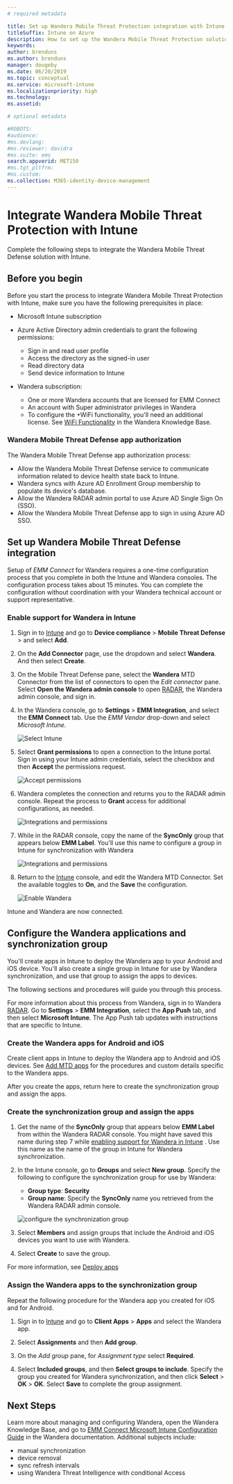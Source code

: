 ```yaml
---
# required metadata

title: Set up Wandera Mobile Threat Protection integration with Intune
titleSuffix: Intune on Azure
description: How to set up the Wandera Mobile Threat Protection solution with Microsoft Intune to control mobile device access to your corporate resources.
keywords:
author: brenduns
ms.author: brenduns
manager: dougeby
ms.date: 06/20/2019
ms.topic: conceptual
ms.service: microsoft-intune
ms.localizationpriority: high
ms.technology:
ms.assetid:  

# optional metadata

#ROBOTS:
#audience:
#ms.devlang:
#ms.reviewer: davidra
#ms.suite: ems
search.appverid: MET150
#ms.tgt_pltfrm:
#ms.custom:
ms.collection: M365-identity-device-management
---  
```


# Integrate Wandera Mobile Threat Protection with Intune  

Complete the following steps to integrate the Wandera Mobile Threat Defense solution with Intune.  

## Before you begin  

Before you start the process to integrate Wandera Mobile Threat Protection with Intune, make sure you have the following prerequisites in place:
- Microsoft Intune subscription  
- Azure Active Directory admin credentials to grant the following permissions:  
  - Sign in and read user profile  
  - Access the directory as the signed-in user  
  - Read directory data  
  - Send device information to Intune  

- Wandera subscription:
  - One or more Wandera accounts that are licensed for EMM Connect 
  - An account with Super administrator privileges in Wandera
  - To configure the +WiFi functionality, you'll need an additional license.  See [WiFi Functionality](https://wandera.force.com/Customer/s/article/ka1b0000000g5T7AAI?r=21&ui-comm-runtime-components-aura-components-siteforce-qb.Quarterback.validateRoute=1&ui-communities-components-aura-components-forceCommunity-controller.Headline.getInitData=1&ui-communities-components-aura-components-forceCommunity-seoAssistant.SeoAssistant.getSeoData=1&ui-force-components-controllers-recordGlobalValueProvider.RecordGvp.getRecord=1&ui-self-service-components-controller.ArticleTopicList.getTopics=1&ui-self-service-components-controller.ArticleView.getArticleHeaderDetail=1) in the Wandera Knowledge Base.



### Wandera Mobile Threat Defense app authorization  

The Wandera Mobile Threat Defense app authorization process:  
- Allow the Wandera Mobile Threat Defense service to communicate information related to device health state back to Intune.  
- Wandera syncs with Azure AD Enrollment Group membership to populate its device's database.  
- Allow the Wandera RADAR admin portal to use Azure AD Single Sign On (SSO).  
- Allow the Wandera Mobile Threat Defense app to sign in using Azure AD SSO.  


## Set up Wandera Mobile Threat Defense integration  
Setup of *EMM Connect* for Wandera requires a one-time configuration process that you complete in both the Intune and Wandera consoles. The configuration process takes about 15 minutes. You can complete the configuration without coordination with your Wandera technical account or support representative.  

### Enable support for Wandera in Intune
1. Sign in to [Intune](https://go.microsoft.com/fwlink/?linkid=2090973) and go to **Device compliance** > **Mobile Threat Defense** > and select **Add**.

2. On the **Add Connector** page, use the dropdown and select **Wandera**. And then select **Create**.  

3. On the Mobile Threat Defense pane, select the **Wandera** MTD Connector from the list of connectors to open the *Edit connector* pane. Select **Open the Wandera admin console** to open [RADAR](https://radar.wandera.com/login), the Wandera admin console, and sign in. 

4. In the Wandera console, go to **Settings** > **EMM Integration**, and select the **EMM Connect** tab. Use the *EMM Vendor* drop-down and select *Microsoft Intune*.

   ![Select Intune](media/wandera-mtd-connector-integration/set-up-intune-in-radar.png)

5. Select **Grant permissions** to open a connection to the Intune portal. Sign in using your Intune admin credentials, select the checkbox and then **Accept** the permissions request.  

   ![Accept permissions](media/wandera-mtd-connector-integration/permissions.png) 

6. Wandera completes the connection and returns you to the RADAR admin console. Repeat the process to **Grant** access for additional configurations, as needed.  

   ![Integrations and permissions](media/wandera-mtd-connector-integration/integrations-and-permissions.png) 

7. While in the RADAR console, copy the name of the **SyncOnly** group that appears below **EMM Label**. You'll use this name to configure a group in Intune for synchronization with Wandera

   ![Integrations and permissions](media/wandera-mtd-connector-integration/sync-group-name.png) 

8. Return to the [Intune](https://go.microsoft.com/fwlink/?linkid=2090973) console, and edit the Wandera MTD Connector. Set the available toggles to **On**, and the **Save** the configuration.  

   ![Enable Wandera](media/wandera-mtd-connector-integration/enable-wandera.png) 

Intune and Wandera are now connected.  

## Configure the Wandera applications and synchronization group  
You'll create apps in Intune to deploy the Wandera app to your Android and iOS device. You'll also create a single group in Intune for use by Wandera synchronization, and use that group to assign the apps to devices.  

The following sections and procedures will guide you through this process.

For more information about this process from Wandera, sign in to Wandera [RADAR](https://radar.wandera.com/login). Go to **Settings** > **EMM Integration**, select the **App Push** tab, and then select **Microsoft Intune**. The App Push tab updates with instructions that are specific to Intune.  

### Create the Wandera apps for Android and iOS  
Create client apps in Intune to deploy the Wandera app to Android and iOS devices. See [Add MTD apps](mtd-apps-ios-app-configuration-policy-add-assign.md) for the procedures and custom details specific to the Wandera apps.  

After you create the apps, return here to create the synchronization group and assign the apps.  


### Create the synchronization group and assign the apps

1. Get the name of the **SyncOnly** group that appears below **EMM Label** from within the Wandera RADAR console. You might have saved this name during step 7 while [enabling support for Wandera in Intune](#enable-support-for-wandera-in-intune) . Use this name as the name of the group in Intune for Wandera synchronization.  

2. In the Intune console, go to **Groups** and select **New group**. Specify the following to configure the synchronization group for use by Wandera:
   - **Group type**: **Security**
   - **Group name**: Specify the **SyncOnly** name you retrieved from the Wandera RADAR admin console.

   ![configure the synchronization group](media/wandera-mtd-connector-integration/configure-sync-group.png)

3. Select **Members** and assign groups that include the Android and iOS devices you want to use with Wandera.

4. Select **Create** to save the group.

For more information, see [Deploy apps](apps-deploy.md)

### Assign the Wandera apps to the synchronization group  
Repeat the following procedure for the Wandera app you created for iOS and for Android.

1. Sign in to [Intune](https://go.microsoft.com/fwlink/?linkid=2090973) and go to **Client Apps** > **Apps** and select the Wandera app.  

2. Select **Assignments** and then **Add group**.  

3. On the *Add group* pane, for *Assignment type* select **Required**.

4. Select **Included groups**, and then **Select groups to include**. Specify the group you created for Wandera synchronization, and then click **Select** > **OK** > **OK**. Select **Save** to complete the group assignment.  
 

## Next Steps  
Learn more about managing and configuring Wandera, open the Wandera Knowledge Base, and go to [EMM Connect Microsoft Intune Configuration Guide](https://wandera.force.com/Customer/s/article/Intune-EMMC) in the Wandera documentation. Additional subjects include:  
- manual synchronization
- device removal
- sync refresh intervals
- using Wandera Threat Intelligence with conditional Access
 